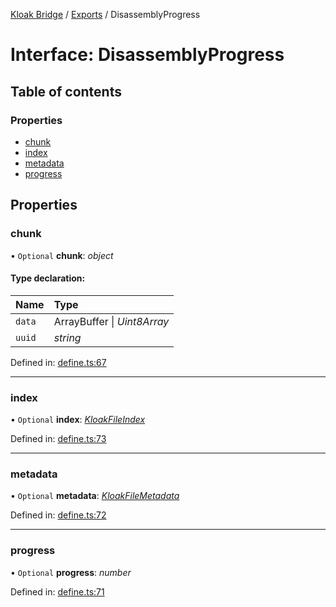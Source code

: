 [Kloak Bridge](../README.md) / [Exports](../modules.md) / DisassemblyProgress

# Interface: DisassemblyProgress

## Table of contents

### Properties

- [chunk](disassemblyprogress.md#chunk)
- [index](disassemblyprogress.md#index)
- [metadata](disassemblyprogress.md#metadata)
- [progress](disassemblyprogress.md#progress)

## Properties

### chunk

• `Optional` **chunk**: *object*

#### Type declaration:

Name | Type |
:------ | :------ |
`data` | ArrayBuffer \| *Uint8Array* |
`uuid` | *string* |

Defined in: [define.ts:67](https://github.com/CoNET-project/kloak-bridge/blob/3ef3646/src/define.ts#L67)

___

### index

• `Optional` **index**: [*KloakFileIndex*](kloakfileindex.md)

Defined in: [define.ts:73](https://github.com/CoNET-project/kloak-bridge/blob/3ef3646/src/define.ts#L73)

___

### metadata

• `Optional` **metadata**: [*KloakFileMetadata*](kloakfilemetadata.md)

Defined in: [define.ts:72](https://github.com/CoNET-project/kloak-bridge/blob/3ef3646/src/define.ts#L72)

___

### progress

• `Optional` **progress**: *number*

Defined in: [define.ts:71](https://github.com/CoNET-project/kloak-bridge/blob/3ef3646/src/define.ts#L71)
